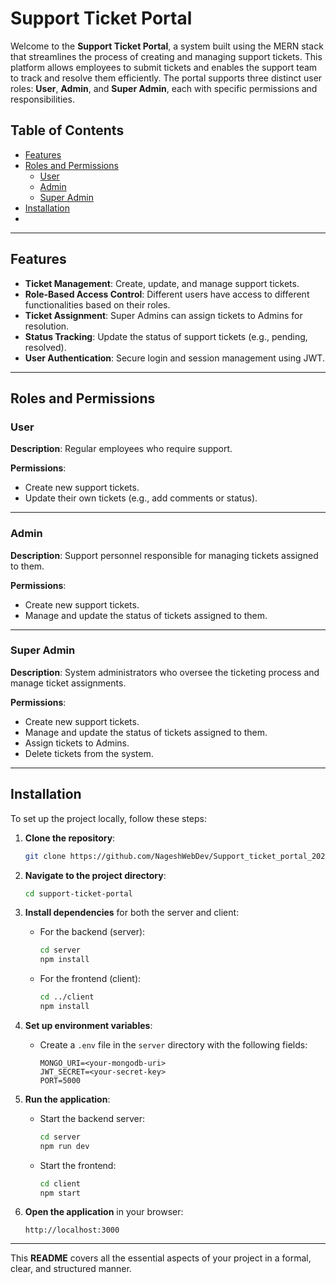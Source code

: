 # **Support Ticket Portal**

Welcome to the **Support Ticket Portal**, a system built using the MERN stack that streamlines the process of creating and managing support tickets. This platform allows employees to submit tickets and enables the support team to track and resolve them efficiently. The portal supports three distinct user roles: **User**, **Admin**, and **Super Admin**, each with specific permissions and responsibilities.

## **Table of Contents**

- [Features](#features)
- [Roles and Permissions](#roles-and-permissions)
  - [User](#user)
  - [Admin](#admin)
  - [Super Admin](#super-admin)
- [Installation](#installation)
- 
---

## **Features**

- **Ticket Management**: Create, update, and manage support tickets.
- **Role-Based Access Control**: Different users have access to different functionalities based on their roles.
- **Ticket Assignment**: Super Admins can assign tickets to Admins for resolution.
- **Status Tracking**: Update the status of support tickets (e.g., pending, resolved).
- **User Authentication**: Secure login and session management using JWT.

---

## **Roles and Permissions**

### **User**
**Description**: Regular employees who require support.

**Permissions**:
- Create new support tickets.
- Update their own tickets (e.g., add comments or status).

---

### **Admin**
**Description**: Support personnel responsible for managing tickets assigned to them.

**Permissions**:
- Create new support tickets.
- Manage and update the status of tickets assigned to them.

---

### **Super Admin**
**Description**: System administrators who oversee the ticketing process and manage ticket assignments.

**Permissions**:
- Create new support tickets.
- Manage and update the status of tickets assigned to them.
- Assign tickets to Admins.
- Delete tickets from the system.

---

## **Installation**

To set up the project locally, follow these steps:

1. **Clone the repository**:
   ```bash
   git clone https://github.com/NageshWebDev/Support_ticket_portal_2024.git
   ```

2. **Navigate to the project directory**:
   ```bash
   cd support-ticket-portal
   ```

3. **Install dependencies** for both the server and client:
   - For the backend (server):
     ```bash
     cd server
     npm install
     ```
   - For the frontend (client):
     ```bash
     cd ../client
     npm install
     ```

4. **Set up environment variables**:
   - Create a `.env` file in the `server` directory with the following fields:
     ```
     MONGO_URI=<your-mongodb-uri>
     JWT_SECRET=<your-secret-key>
     PORT=5000
     ```

5. **Run the application**:
   - Start the backend server:
     ```bash
     cd server
     npm run dev
     ```
   - Start the frontend:
     ```bash
     cd client
     npm start
     ```

6. **Open the application** in your browser:
   ```
   http://localhost:3000
   ```

---
This **README** covers all the essential aspects of your project in a formal, clear, and structured manner.

